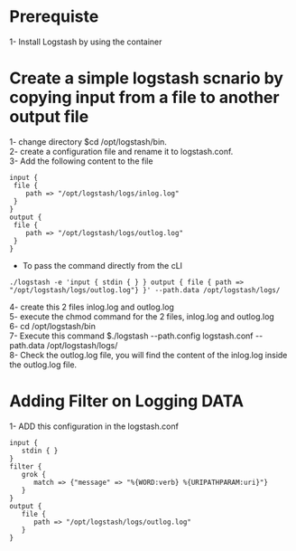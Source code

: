 # Prerequiste
1- Install Logstash by using the container 


# Create a simple logstash scnario by copying input from a file to another output file 
1- change directory $cd /opt/logstash/bin.<br>
2- create a configuration file and rename it to logstash.conf.<br>
3- Add the following content to the file <br>
  ```
  input {
   file {
      path => "/opt/logstash/logs/inlog.log"
   }
}
output {
   file {
      path => "/opt/logstash/logs/outlog.log"
   }
}
```
 - To pass the command directly from the cLI 
 ```
 ./logstash -e 'input { stdin { } } output { file { path => "/opt/logstash/logs/outlog.log"} }' --path.data /opt/logstash/logs/
 ```
4- create this 2 files inlog.log and outlog.log <br>
5- execute the chmod command for the 2 files, inlog.log and outlog.log <br>
6- cd /opt/logstash/bin <br>
7- Execute this command $./logstash --path.config logstash.conf --path.data /opt/logstash/logs/ <br>
8- Check the outlog.log file, you will find the content of the inlog.log inside the outlog.log file.


# Adding Filter on Logging DATA
1- ADD this configuration in the logstash.conf
```
input {
   stdin { }
}
filter {
   grok {
      match => {"message" => "%{WORD:verb} %{URIPATHPARAM:uri}"}
   }
}
output {
   file {
      path => "/opt/logstash/logs/outlog.log"
   }
}
```
